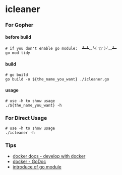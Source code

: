 # icleaner

### For Gopher

#### before build

```shell
# if you don't enable go module:  ┻━┻︵╰(‵□′)╯︵┻━
go mod tidy
```

#### build

```shell
# go build
go build -o ${the_name_you_want} ./icleaner.go
```

#### usage

```shell
# use -h to show usage
./${the_name_you_want} -h
```

### For Direct Usage

```shell
# use -h to show usage
./icleaner -h
```

### Tips

- [docker docs - develop with docker](https://docs.docker.com/develop/sdk/)
- [docker - GoDoc](https://godoc.org/github.com/docker/docker)
- [introduce of go module](https://tonybai.com/2019/09/21/brief-history-of-go-package-management/)

